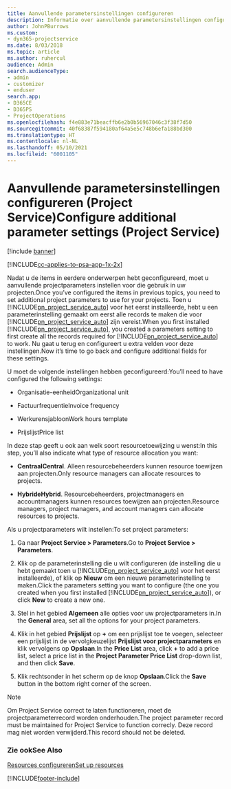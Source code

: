 ```yaml
---
title: Aanvullende parametersinstellingen configureren
description: Informatie over aanvullende parametersinstellingen configureren in Project Service
author: JohnPBurrows
ms.custom:
- dyn365-projectservice
ms.date: 8/03/2018
ms.topic: article
ms.author: ruhercul
audience: Admin
search.audienceType:
- admin
- customizer
- enduser
search.app:
- D365CE
- D365PS
- ProjectOperations
ms.openlocfilehash: f4e883e71beacffb6e2b0b56967046c3f38f7d50
ms.sourcegitcommit: 40f68387f594180af64a5e5c748b6efa188bd300
ms.translationtype: HT
ms.contentlocale: nl-NL
ms.lasthandoff: 05/10/2021
ms.locfileid: "6001105"
---
```

# <a name="configure-additional-parameter-settings-project-service"></a><span data-ttu-id="8b430-103">Aanvullende parametersinstellingen configureren (Project Service)</span><span class="sxs-lookup"><span data-stu-id="8b430-103">Configure additional parameter settings (Project Service)</span></span>

[!include [banner](../includes/psa-now-project-operations.md)]

[!INCLUDE[cc-applies-to-psa-app-1x-2x](../includes/cc-applies-to-psa-app-1x-2x.md)]

<span data-ttu-id="8b430-104">Nadat u de items in eerdere onderwerpen hebt geconfigureerd, moet u aanvullende projectparameters instellen voor die gebruik in uw projecten.</span><span class="sxs-lookup"><span data-stu-id="8b430-104">Once you’ve configured the items in previous topics, you need to set additional project parameters to use for your projects.</span></span> <span data-ttu-id="8b430-105">Toen u [!INCLUDE[pn_project_service_auto](../includes/pn-project-service-auto.md)] voor het eerst installeerde, hebt u een parameterinstelling gemaakt om eerst alle records te maken die voor [!INCLUDE[pn_project_service_auto](../includes/pn-project-service-auto.md)] zijn vereist.</span><span class="sxs-lookup"><span data-stu-id="8b430-105">When you first installed [!INCLUDE[pn_project_service_auto](../includes/pn-project-service-auto.md)], you created a parameters setting to first create all the records required for [!INCLUDE[pn_project_service_auto](../includes/pn-project-service-auto.md)] to work.</span></span> <span data-ttu-id="8b430-106">Nu gaat u terug en configureert u extra velden voor deze instellingen.</span><span class="sxs-lookup"><span data-stu-id="8b430-106">Now it’s time to go back and configure additional fields for these settings.</span></span>  
  
 <span data-ttu-id="8b430-107">U moet de volgende instellingen hebben geconfigureerd:</span><span class="sxs-lookup"><span data-stu-id="8b430-107">You’ll need to have configured the following settings:</span></span>  
  
-   <span data-ttu-id="8b430-108">Organisatie-eenheid</span><span class="sxs-lookup"><span data-stu-id="8b430-108">Organizational unit</span></span>  
  
-   <span data-ttu-id="8b430-109">Factuurfrequentie</span><span class="sxs-lookup"><span data-stu-id="8b430-109">Invoice frequency</span></span>  
  
-   <span data-ttu-id="8b430-110">Werkurensjabloon</span><span class="sxs-lookup"><span data-stu-id="8b430-110">Work hours template</span></span>  
  
-   <span data-ttu-id="8b430-111">Prijslijst</span><span class="sxs-lookup"><span data-stu-id="8b430-111">Price list</span></span>  
 
<span data-ttu-id="8b430-112">In deze stap geeft u ook aan welk soort resourcetoewijzing u wenst:</span><span class="sxs-lookup"><span data-stu-id="8b430-112">In this step, you’ll also indicate what type of resource allocation you want:</span></span>  
  
- <span data-ttu-id="8b430-113">**Centraal**</span><span class="sxs-lookup"><span data-stu-id="8b430-113">**Central**.</span></span> <span data-ttu-id="8b430-114">Alleen resourcebeheerders kunnen resource toewijzen aan projecten.</span><span class="sxs-lookup"><span data-stu-id="8b430-114">Only resource managers can allocate resources to projects.</span></span>  
  
- <span data-ttu-id="8b430-115">**Hybride**</span><span class="sxs-lookup"><span data-stu-id="8b430-115">**Hybrid**.</span></span> <span data-ttu-id="8b430-116">Resourcebeheerders, projectmanagers en accountmanagers kunnen resources toewijzen aan projecten.</span><span class="sxs-lookup"><span data-stu-id="8b430-116">Resource managers, project managers, and account managers can allocate resources to projects.</span></span>  
  
 
<span data-ttu-id="8b430-117">Als u projectparameters wilt instellen:</span><span class="sxs-lookup"><span data-stu-id="8b430-117">To set project parameters:</span></span>  
  
1. <span data-ttu-id="8b430-118">Ga naar **Project Service > Parameters**.</span><span class="sxs-lookup"><span data-stu-id="8b430-118">Go to **Project Service > Parameters**.</span></span>  
  
2. <span data-ttu-id="8b430-119">Klik op de parameterinstelling die u wilt configureren (de instelling die u hebt gemaakt toen u [!INCLUDE[pn_project_service_auto](../includes/pn-project-service-auto.md)] voor het eerst installeerde), of klik op **Nieuw** om een nieuwe parameterinstelling te maken.</span><span class="sxs-lookup"><span data-stu-id="8b430-119">Click the parameters setting you want to configure (the one you created when you first installed [!INCLUDE[pn_project_service_auto](../includes/pn-project-service-auto.md)]), or click **New** to create a new one.</span></span>  
  
3. <span data-ttu-id="8b430-120">Stel in het gebied **Algemeen** alle opties voor uw projectparameters in.</span><span class="sxs-lookup"><span data-stu-id="8b430-120">In the **General** area, set all the options for your project parameters.</span></span>  
  
4. <span data-ttu-id="8b430-121">Klik in het gebied **Prijslijst** op **+** om een prijslijst toe te voegen, selecteer een prijslijst in de vervolgkeuzelijst **Prijslijst voor projectparameters** en klik vervolgens op **Opslaan**.</span><span class="sxs-lookup"><span data-stu-id="8b430-121">In the **Price List** area, click **+** to add a price list, select a price list in the **Project Parameter Price List** drop-down list, and then click **Save**.</span></span>  
  
5. <span data-ttu-id="8b430-122">Klik rechtsonder in het scherm op de knop **Opslaan**.</span><span class="sxs-lookup"><span data-stu-id="8b430-122">Click the **Save** button in the bottom right corner of the screen.</span></span>  

> [!NOTE]
> <span data-ttu-id="8b430-123">Om Project Service correct te laten functioneren, moet de projectparameterrecord worden onderhouden.</span><span class="sxs-lookup"><span data-stu-id="8b430-123">The project parameter record must be maintained for Project Service to function correcly.</span></span> <span data-ttu-id="8b430-124">Deze record mag niet worden verwijderd.</span><span class="sxs-lookup"><span data-stu-id="8b430-124">This record should not be deleted.</span></span>

### <a name="see-also"></a><span data-ttu-id="8b430-125">Zie ook</span><span class="sxs-lookup"><span data-stu-id="8b430-125">See Also</span></span>  
 [<span data-ttu-id="8b430-126">Resources configureren</span><span class="sxs-lookup"><span data-stu-id="8b430-126">Set up resources</span></span>](../psa/set-up-resources.md)


[!INCLUDE[footer-include](../includes/footer-banner.md)]